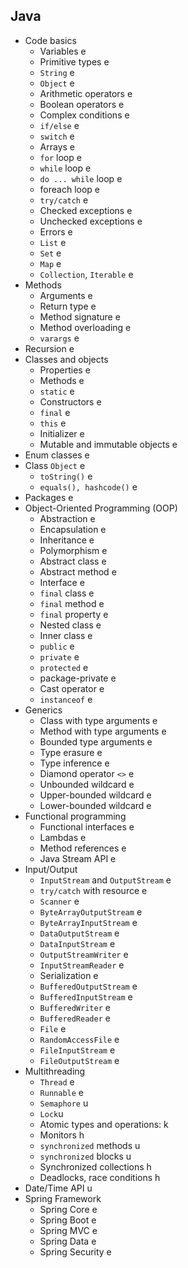 ## Java
- Code basics
  - Variables e
  - Primitive types e
  - `String` e
  - `Object` e
  - Arithmetic operators e
  - Boolean operators e
  - Complex conditions e
  - `if/else` e
  - `switch` e
  - Arrays e
  - `for` loop e
  - `while` loop e
  - `do ... while` loop e
  - foreach loop e
  - `try/catch` e
  - Checked exceptions e
  - Unchecked exceptions e
  - Errors e
  - `List` e
  - `Set` e
  - `Map` e
  - `Collection`, `Iterable` e
- Methods
  - Arguments e
  - Return type e
  - Method signature e
  - Method overloading e
  - `varargs` e
- Recursion e
- Classes and objects
  - Properties e
  - Methods e
  - `static` e
  - Constructors e
  - `final` e
  - `this` e
  - Initializer e
  - Mutable and immutable objects e
- Enum classes e
- Class `Object` e
  - `toString()` e
  - `equals(), hashcode()` e
- Packages e
- Object-Oriented Programming (OOP)
  - Abstraction e
  - Encapsulation e
  - Inheritance e
  - Polymorphism e
  - Abstract class e
  - Abstract method e
  - Interface e
  - `final` class e
  - `final` method e
  - `final` property e
  - Nested class e
  - Inner class e
  - `public` e
  - `private` e
  - `protected` e
  - package-private e
  - Cast operator e
  - `instanceof` e
- Generics
  - Class with type arguments e
  - Method with type arguments e
  - Bounded type arguments e
  - Type erasure e
  - Type inference e
  - Diamond operator `<>` e
  - Unbounded wildcard e
  - Upper-bounded wildcard e
  - Lower-bounded wildcard e
- Functional programming
  - Functional interfaces e
  - Lambdas e
  - Method references e
  - Java Stream API e
- Input/Output
  - `InputStream` and `OutputStream` e
  - `try/catch` with resource e
  - `Scanner` e
  - `ByteArrayOutputStream` e
  - `ByteArrayInputStream` e
  - `DataOutputStream` e
  - `DataInputStream` e
  - `OutputStreamWriter` e
  - `InputStreamReader` e
  - Serialization e
  - `BufferedOutputStream` e
  - `BufferedInputStream` e
  - `BufferedWriter` e
  - `BufferedReader` e
  - `File` e
  - `RandomAccessFile` e
  - `FileInputStream` e
  - `FileOutputStream` e
- Multithreading
  - `Thread` e
  - `Runnable` e
  - `Semaphore` u
  - `Lock`u
  - Atomic types and operations: k
  - Monitors h
  - `synchronized` methods u
  - `synchronized` blocks u
  - Synchronized collections h
  - Deadlocks, race conditions h
- Date/Time API u
- Spring Framework
  - Spring Core e
  - Spring Boot e
  - Spring MVC e
  - Spring Data e
  - Spring Security e
